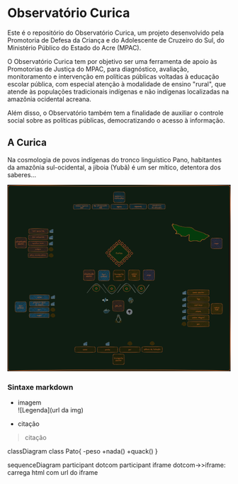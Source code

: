 # Observatório Curica
Este é o repositório do Observatório Curica, um projeto desenvolvido pela Promotoria de Defesa da Criança e do Adolescente de Cruzeiro do Sul, do Ministério Público do Estado do Acre (MPAC).

O Observatório Curica tem por objetivo ser uma ferramenta de apoio às Promotorias de Justiça do MPAC, para diagnóstico, avaliação, monitoramento e intervenção em políticas públicas voltadas à educação escolar pública, com especial atenção à modalidade de ensino "rural", que atende às populações tradicionais indígenas e não indígenas localizadas na amazônia ocidental acreana.

Além disso, o Observatório também tem a finalidade de auxiliar o controle social sobre as políticas públicas, democratizando o acesso à informação.

## A Curica
Na cosmologia de povos indígenas do tronco linguístico Pano, habitantes da amazônia sul-ocidental, a jiboia (Yubã) é um ser mítico, detentora dos saberes...


![Diagrama](https://github.com/L-Honorato/OBS_Curica/blob/main/curica_DER_dark.png)

### Sintaxe markdown

* imagem  
![Legenda](url da img)

* citação
> citação



classDiagram
    class Pato{
     -peso
      +nada()
      +quack()
    }


sequenceDiagram
    participant dotcom
    participant iframe
    dotcom->>iframe: carrega html com url do iframe
